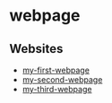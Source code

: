 # webpage


## Websites

* [my-first-webpage](https://htmlpreview.github.io/?https://github.com/IVNOEL/webpage/blob/master/my-first-webpage/index.html)
* [my-second-webpage](https://htmlpreview.github.io/?https://github.com/IVNOEL/webpage/blob/master/my-second-webpage/index.html)
* [my-third-webpage](https://htmlpreview.github.io/?https://github.com/IVNOEL/webpage/blob/master/my-third-webpage/index.html)
